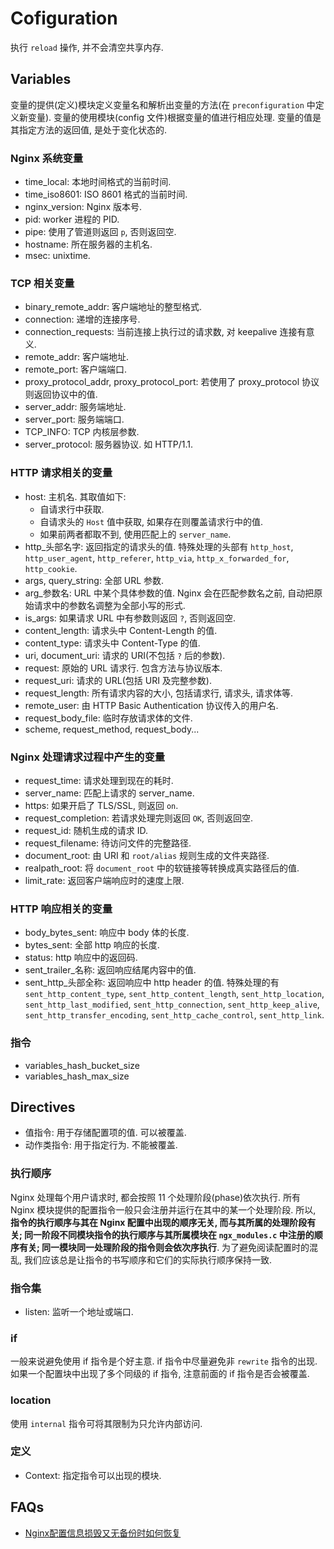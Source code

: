 # Cofiguration

执行 `reload` 操作, 并不会清空共享内存.

## Variables
变量的提供(定义)模块定义变量名和解析出变量的方法(在 `preconfiguration` 中定义新变量).
变量的使用模块(config 文件)根据变量的值进行相应处理. 变量的值是其指定方法的返回值, 是处于变化状态的.

### Nginx 系统变量
* time_local: 本地时间格式的当前时间.
* time_iso8601: ISO 8601 格式的当前时间.
* nginx_version: Nginx 版本号.
* pid: worker 进程的 PID.
* pipe: 使用了管道则返回 `p`, 否则返回空.
* hostname: 所在服务器的主机名.
* msec: unixtime.

### TCP 相关变量
* binary_remote_addr: 客户端地址的整型格式.
* connection: 递增的连接序号.
* connection_requests: 当前连接上执行过的请求数, 对 keepalive 连接有意义.
* remote_addr: 客户端地址.
* remote_port: 客户端端口.
* proxy_protocol_addr, proxy_protocol_port: 若使用了 proxy_protocol 协议则返回协议中的值.
* server_addr: 服务端地址.
* server_port: 服务端端口.
* TCP_INFO: TCP 内核层参数.
* server_protocol: 服务器协议. 如 HTTP/1.1.

### HTTP 请求相关的变量
* host: 主机名. 其取值如下:
    * 自请求行中获取.
    * 自请求头的 `Host` 值中获取, 如果存在则覆盖请求行中的值.
    * 如果前两者都取不到, 使用匹配上的 `server_name`.
* http_头部名字: 返回指定的请求头的值. 特殊处理的头部有 `http_host`, `http_user_agent`, `http_referer`, `http_via`, `http_x_forwarded_for`, `http_cookie`. 
* args, query_string: 全部 URL 参数.
* arg_参数名: URL 中某个具体参数的值. Nginx 会在匹配参数名之前, 自动把原始请求中的参数名调整为全部小写的形式.
* is_args: 如果请求 URL 中有参数则返回 `?`, 否则返回空.
* content_length: 请求头中 Content-Length 的值.
* content_type: 请求头中 Content-Type 的值.
* uri, document_uri: 请求的 URI(不包括 `?` 后的参数).
* request: 原始的 URL 请求行. 包含方法与协议版本.
* request_uri: 请求的 URL(包括 URI 及完整参数).
* request_length: 所有请求内容的大小, 包括请求行, 请求头, 请求体等.
* remote_user: 由 HTTP Basic Authentication 协议传入的用户名.
* request_body_file: 临时存放请求体的文件.
* scheme, request_method, request_body...

### Nginx 处理请求过程中产生的变量
* request_time: 请求处理到现在的耗时.
* server_name: 匹配上请求的 server_name.
* https: 如果开启了 TLS/SSL, 则返回 `on`.
* request_completion: 若请求处理完则返回 `OK`, 否则返回空.
* request_id: 随机生成的请求 ID.
* request_filename: 待访问文件的完整路径.
* document_root: 由 URI 和 `root/alias` 规则生成的文件夹路径.
* realpath_root: 将 `document_root` 中的软链接等转换成真实路径后的值.
* limit_rate: 返回客户端响应时的速度上限.


### HTTP 响应相关的变量
* body_bytes_sent: 响应中 body 体的长度.
* bytes_sent: 全部 http 响应的长度.
* status: http 响应中的返回码.
* sent_trailer_名称: 返回响应结尾内容中的值.
* sent_http_头部全称: 返回响应中 http header 的值. 特殊处理的有 `sent_http_content_type`, `sent_http_content_length`, `sent_http_location`, `sent_http_last_modified`, `sent_http_connection`, `sent_http_keep_alive`, `sent_http_transfer_encoding`, `sent_http_cache_control`, `sent_http_link`.

### 指令
* variables_hash_bucket_size
* variables_hash_max_size


## Directives
* 值指令: 用于存储配置项的值. 可以被覆盖.
* 动作类指令: 用于指定行为. 不能被覆盖.

### 执行顺序 
Nginx 处理每个用户请求时, 都会按照 11 个处理阶段(phase)依次执行. 所有 Nginx 模块提供的配置指令一般只会注册并运行在其中的某一个处理阶段. 所以, **指令的执行顺序与其在 Nginx 配置中出现的顺序无关, 而与其所属的处理阶段有关; 同一阶段不同模块指令的执行顺序与其所属模块在 `ngx_modules.c` 中注册的顺序有关; 同一模块同一处理阶段的指令则会依次序执行**.
为了避免阅读配置时的混乱, 我们应该总是让指令的书写顺序和它们的实际执行顺序保持一致.

### 指令集
* listen: 监听一个地址或端口.

### if
一般来说避免使用 if 指令是个好主意.
if 指令中尽量避免非 `rewrite` 指令的出现.
如果一个配置块中出现了多个同级的 if 指令, 注意前面的 if 指令是否会被覆盖.

### location
使用 `internal` 指令可将其限制为只允许内部访问.

### 定义
* Context: 指定指令可以出现的模块.


## FAQs
* [Nginx配置信息损毁又无备份时如何恢复](https://chenyongjun.vip/articles/110)